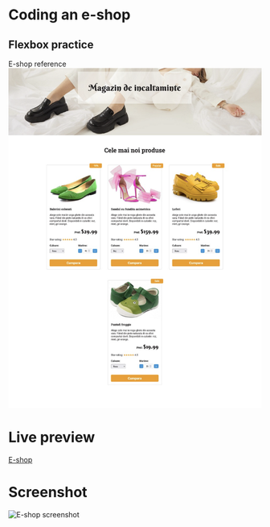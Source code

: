# Coding an e-shop

## Flexbox practice

E-shop reference
![E-shop reference](./images/e-shop-screenshot-reference.png)

# Live preview

<a href="" target="_blank">E-shop</a>

# Screenshot

![E-shop screenshot]()
